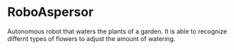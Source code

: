 # RoboAspersor
Autonomous robot that waters the plants of a garden. It is able to recognize differnt types of flowers to adjust the amount of watering.
